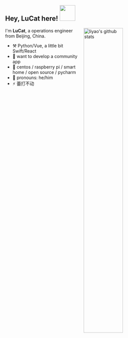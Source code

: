 <h2> Hey, LuCat here! <img src="https://media.giphy.com/media/mGcNjsfWAjY5AEZNw6/giphy.gif" width="50"></h2>

<img align="right" alt="liyao's github stats" width="50%" src="https://github-readme-stats.vercel.app/api?username=LuCatIsFun&show_icons=true">

I'm **LuCat**, a operations engineer from Beijing, China.

-   :hammer_and_pick: Python/Vue, a little bit Swift/React
-   :thinking: want to develop a community app
-   :lollipop: centos / raspberry pi / smart home / open source / pycharm
-   :man: pronouns: he/him
-   :zap: 蕾打不动
